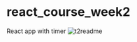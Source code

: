 # react_course_week2
React app with timer
![t2readme](https://user-images.githubusercontent.com/45298383/139119842-235a9a85-f3a5-44ae-bf18-f805398c7a3e.png)
